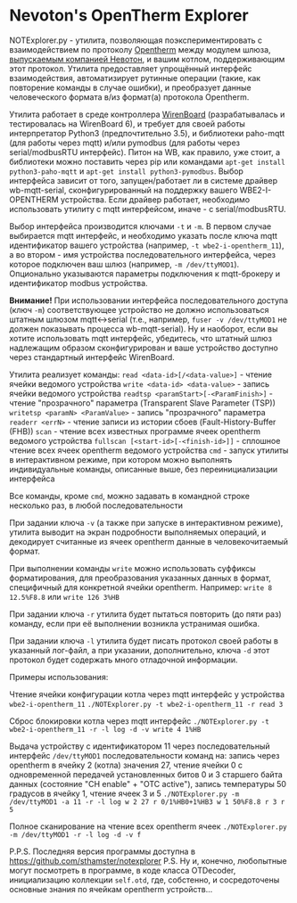 Nevoton\'s OpenTherm Explorer
===

NOTExplorer.py - утилита, позволяющая поэкспериментировать с взаимодействием по протоколу [Opentherm](https://ihormelnyk.com/Content/Pages/opentherm_library/Opentherm%20Protocol%20v2-2.pdf) между модулем шлюза, [выпускаемым компанией Невотон](https://nevoton.ru/product/modul-rasshireniya-opentherm-dlya-wiren-board-6/), и вашим котлом, поддерживающим этот протокол. Утилита предоставляет упрощённый интерфейс взаимодействия, автоматизирует рутинные операции (такие, как повторение команды в случае ошибки), и преобразует данные человеческого формата в/из формат(а) протокола Opentherm.

Утилита работает в среде контроллера [WirenBoard](https://wirenboard.com) (разрабатывалась и тестировалась на WirenBoard 6), и требует для своей работы интерпретатор Python3 (предпочтительно 3.5), и библиотеки paho-mqtt (для работы через mqtt) и/или pymodbus (для работы через serial/modbusRTU интерфейс). Питон на WB, как правило, уже стоит, а библиотеки можно поставить через pip или командами `apt-get install python3-paho-mqtt` и `apt-get install python3-pymodbus`. Выбор интерфейса зависит от того, запущен/работает ли в системе драйвер wb-mqtt-serial, сконфигурированный на поддержку вашего WBE2-I-OPENTHERM устройства. Если драйвер работает, необходимо использовать утилиту с mqtt интерфейсом, иначе - с serial/modbusRTU.

Выбор интерфейса производится ключами `-t` и `-m`. В первом случае выбирается mqtt интерфейс, и необходимо указать после ключа mqtt идентификатор вашего устройства (например, `-t wbe2-i-opentherm_11`), а во втором - имя устройства последовательного интерфейса, через которое подключен ваш шлюз (например, `-m /dev/ttyMOD1`). Опционально указываются параметры подключения к mqtt-брокеру и идентификатор modbus устройства.

**Внимание!** При использовании интерфейса последовательного доступа (ключ `-m`) соответствующее устройство не должно использоваться штатным шлюзом mqtt<->serial (т.е., например, `fuser -v /dev/ttyMOD1` не должен показывать процесса wb-mqtt-serial). Ну и наоборот, если вы хотите использовать mqtt интерфейс, убедитесь, что штатный шлюз надлежащим образом сконфигурирован и ваше устройство доступно через стандартный интерфейс WirenBoard.

Утилита реализует команды:
`read <data-id>[/<data-value>]` - чтение ячейки ведомого устройства
`write <data-id> <data-value>` - запись ячейки ведомого устройства
`readtsp <paramStart>[-<ParamFinish>]` - чтение "прозрачного" параметра (Transparent Slave Parameter (TSP))
`writetsp <paramN> <ParamValue>` - запись "прозрачного" параметра
`readerr <errN>` - чтение записи из истории сбоев (Fault-History-Buffer (FHB))
`scan` - чтение всех известных программе ячеек opentherm ведомого устройства
`fullscan [<start-id>[-<finish-id>]]` - сплошное чтение всех ячеек opentherm ведомого устройства
`cmd` - запуск утилиты в интерактивном режиме, при котором можно выполнять индивидуальные команды, описанные выше, без переинициализации интерфейса

Все команды, кроме `cmd`, можно задавать в командной строке несколько раз, в любой последовательности

При задании ключа `-v` (а также при запуске в интерактивном режиме), утилита выводит на экран подробности выполняемых операций, и декодирует считанные из ячеек opentherm данные в человекочитаемый формат.

При выполнении команды `write` можно использовать суффиксы форматирования, для преобразования указанных данных в формат, специфичный для конкретной ячейки opentherm. Например: `write 8 12.5%F8.8` или `write 126 3%HB`

При задании ключа `-r` утилита будет пытаться повторить (до пяти раз) команду, если при её выполнении возникла устранимая ошибка.

При задании ключа `-l` утилита будет писать протокол своей работы в указанный лог-файл, а при указании, дополнительно, ключа `-d` этот протокол будет содержать много отладочной информации.


Примеры использования:

Чтение ячейки конфигурации котла через mqtt интерфейс у устройства `wbe2-i-opentherm_11`
`./NOTExplorer.py -t wbe2-i-opentherm_11 -r read 3`

Сброс блокировки котла через mqtt интерфейс
`./NOTExplorer.py -t wbe2-i-opentherm_11 -r -l log -d -v write 4 1%HB`

Выдача устройству с идентификатором 11 через последовательный интерфейс `/dev/ttyMOD1` последовательности команд на: запись через opentherm в ячейку 2 (котла) значения 27, чтение ячейки 0 с одновременной передачей установленных битов 0 и 3 старшего байта данных (состояние "CH enable" + "OTC active"), запись температуры 50 градусов в ячейку 1, чтение ячеек 3 и 5
`./NOTExplorer.py -m /dev/ttyMOD1 -a 11 -r -l log w 2 27 r 0/1%HB0+1%HB3 w 1 50%F8.8 r 3 r 5`

Полное сканирование на чтение всех opentherm ячеек
`./NOTExplorer.py -m /dev/ttyMOD1 -r -l log -d -v f`


P.P.S. Последняя версия программы доступна в https://github.com/sthamster/notexplorer
P.S. Ну и, конечно, любопытные могут посмотреть в программе, в коде класса OTDecoder, инициализацию коллекции `self.otd`, где, собстенно, и сосредоточены основные знания по ячейкам opentherm устройств...

